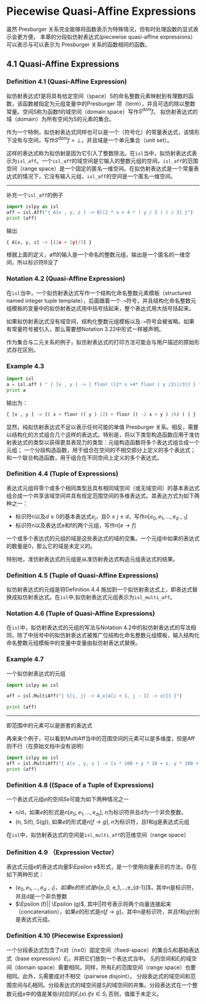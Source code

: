 # Piecewise Quasi-Affine Expressions

虽然 Presburger 关系完全能够将函数表示为特殊情况，但有时处理函数的显式表示会更方便。 本章的分段拟仿射表达式(piecewise quasi-affine expressions）可以表示与可以表示为 Presburger 关系的函数相同的函数。

## 4.1 Quasi-Affine Expressions

### Definition 4.1 (Quasi-Affine Expression)

拟仿射表达式f是将具有给定空间（space）S的命名整数元素映射到有理数的函数，该函数被指定为元组变量中的Presburger 项（term），并且可选的除以整数常量。空间S称为函数f的域空间（domain space）写作$S^{dom}f$。
拟仿射表达式的域（domain）为所有空间为S的元素的集合。

作为一个特例，拟仿射表达式同样也可以是一个（符号化）的常量表达式，该情形下没有与空间，写作$S^{dom}f = \bot$，并且域是一个单元集合（unit set）。

这样的表达式称为拟仿射是因为它引入了整数除法。在`isl`当中，拟仿射表达式表示为`isl_aff`。一个`isl_aff`的域空间是它输入的整数元组的空间。`isl_aff`的范围空间（range space）是一个固定的匿名一维空间。在拟仿射表达式是一个常量表达式的情况下，它没有输入元组，`isl_aff`的空间是一个匿名一维空间。

---
补充一个`isl_aff`的例子
```python
import islpy as isl
aff = isl.Aff("{ A[x , y, z ] -> B[(2 * x + 4 * ( y / 2 ) ) / 3] }")
print (aff)
```
输出
```python
{ A[x, y, z] -> [(2x + 2y)/3] }
```
根据上面的定义，aff的输入是一个命名的整数元组，输出是一个匿名的一维空间，所以标识符B没了



### Notation 4.2 (Quasi-Affine Expression)

在`isl`当中，一个拟仿射表达式写作一个结构化命名整数元素模板（structured named integer tuple template），后面跟着一个`->`符号，并且结构化命名整数元组模板的变量中的拟仿射表达式用中括号括起来，整个表达式用大括号括起来。

如果拟仿射表达式没有域空间，结构化整数元组模板以及`->`符号会被省略。如果有常量符号被引入，那么需要想Notation 3.22中形式一样被声明。

作为集合与二元关系的例子，拟仿射表达式的打印方法可能会与用户描述的原始形式存在区别。

### Example 4.3

```python
import isl
a = isl.aff ( " { [x , y ] -> [ floor ((2* x +4* floor ( y /2))/3)] } " )
print a
```

输出为：

```python
{ [x , y ] -> [( x + floor (( y ) /2) + floor (( -2 x + y ) /6) ) ] }
```

显然，纯拟仿射表达式不足以表示任何可能的单值 Presburger 关系。相反，需要以结构化的方式组合几个这样的表达式。特别是，将以下类型构造函数应用于准仿射表达式的类型以获得更具表现力的类型：元组构造函数将多个表达式组合成一个元组； 一个分段构造函数，用于组合在空间的不相交部分上定义的多个表达式； 和一个联合构造函数，用于组合在不同空间上定义的多个表达式。

### Definition 4.4 (Tuple of Expressions)

表达式元组将零个或多个相同类型且具有相同域空间（或无域空间）的基本表达式组合成一个共享该域空间并具有规定范围空间的多维表达式。其表达方式为如下两种之一：

- 标识符n以及$d ≥ 0$的基本表达式$e_j$，且$0 ≤ j ≤ d$，写作$n[e_0, e_1,...,e_{d-1}]$
- 标识符n以及表达式e和f的两个元组，写作$n[e \rightarrow f]$

一个或多个表达式的元组的域是这些表达式的域的交集。一个元组中如果的表达式的数量是0，那么它的域是未定义的。

特别地，准仿射表达式的元组是从准仿射表达式构造元组表达式的结果。

### Definition 4.5 (Tuple of Quasi-Affine Expressions)

拟仿射表达式的元组是将Definition 4.4 施加到一个拟仿射表达式上，即表达式替换成拟仿射表达式。在`isl`中,拟仿射表达式元组表示为`isl_multi_aff`。

### Notation 4.6 (Tuple of Quasi-Affine Expressions)

在`isl`中，拟仿射表达式的元组的写法与Notation 4.2中的拟仿射表达式的写法相同，除了中括号中的拟仿射表达式被推广位结构化命名整数元组模板，输入结构化命名整数元组模板中的变量中变量由拟仿射表达式替换。

### Example 4.7

一个拟仿射表达式的元组
```python
import islpy as isl

aff = isl.MultiAff("{ S[i, j] -> A_x[A[i + 1, j - 1] -> x[]] }")

print (aff)
```


---
即范围中的元素可以是嵌套的表达式

再来来个例子，可以看到MultiAff当中的范围空间的元素可以是多维度，但是Aff则不行（在原始文档中没有说明）

```python
import islpy as isl
aff = isl.MultiAff("{ A[x , y, z ] -> [x * 100 + y * 10 + z, y * 100 + x * 10 + z, z * 100 + y * 10 + x] }")
print (aff)
```

### Definition 4.8 ((Space of a Tuple of Expressions)

一个表达式元组$e$的空间$Se$可能为如下两种情况之一
- n/d，如果$e$的形式是$n[e_0, e_1,..., e_{d_1}]$, n为标识符并且d为一个非负整数。
- (n, S(f), S(g)), 如果$e$的形式是$n[f \rightarrow g]$, n为标识符，且f和g是表达式元组

在`isl`中，拟仿射表达式的空间是`isl_multi_aff`的范维空间（range space）

### Definition 4.9 （Expression Vector）

表达式元组$e$的表达式向量$\Epsilon e$形式，是一个使用向量表示的方法，存在如下两种形式：
- $(e_0, e_1,...,e_{d-1})，如果$e$的形式是$n[e_0, e_1,...,e_{d-1}]$，其中n是标识符，并且d是一个非负整数
- $\Epsilon (f)|| \Epsilon (g)$, 其中$||$符号表示将两个向量连接起来（concatenation），如果$e$的形式是$n[f \rightarrow g]$，其中n是标识符，并且f和g分别是表达式元组。

### Definition 4.10 (Piecewise Expression)

一个分段表达式包含了n对（n≥0）固定空间（fixed-space）的集合$S_i$和基础表达式（base expression）$E_i$，并把它们放到一个表达式当中。
$S_i$的空间和$E_i$的域空间（domain space）需要相同。同样，所有$E_i$的范围空间（range space）也要相同。此外，$S_i$需要成对不相交（pairwise disjoint）。
分段表达式的域空间和范围空间与$E_i$相同。分段表达式的域空间是$S_i$的域空间的并集。分段表达式在一个整数元组$x$中的值是某些i对应的$E_i(x) \ if x \in S_i$
否则，值属于未定义。
